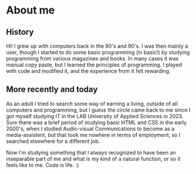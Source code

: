 # About me
## History
Hi! I grew up with computers back in the 80's and 90's. I was then mainly a user, though I started to do some basic programming (in basic!) by studying programming from various magazines and books.
In many cases it was manual copy paste, but I learned the principles of programming. I played with code and modified it, and the experience from it felt rewarding.

## More recently and today
As an adult I tried to search some way of earning a living, outside of all computers and programming, but I guess the circle came back to me since I got myself studying IT in the LAB University of Applied Sciences in 2023.
Sure there was a brief period of studying basic HTML and CSS in the early 2000's, when I studied Audio-visual Communications to become as a media-assistent, but that took me nowhere in terms of
employment, so I searched elsewhere for a different job.

Now I'm studying something that I always recognized to have been an inseparable part of me and what is my kind of a natural function, or so it feels like to me. Code is life. :)
